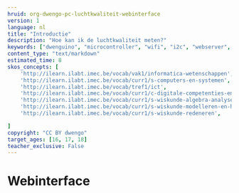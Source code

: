 ```yaml
---
hruid: org-dwengo-pc-luchtkwaliteit-webinterface
version: 1
language: nl
title: "Introductie"
description: "Hoe kan ik de luchtkwaliteit meten?"
keywords: ["dwenguino", "microcontroller", "wifi", "i2c", "webserver", "internet", "co2", "luchtkwaliteit"]
content_type: "text/markdown"
estimated_time: 8
skos_concepts: [
    'http://ilearn.ilabt.imec.be/vocab/vak1/informatica-wetenschappen', 
    'http://ilearn.ilabt.imec.be/vocab/curr1/s-computers-en-systemen',
    'http://ilearn.ilabt.imec.be/vocab/tref1/ict',
    'http://ilearn.ilabt.imec.be/vocab/curr1/c-digitale-competenties-en-mediawijsheid',
    'http://ilearn.ilabt.imec.be/vocab/curr1/s-wiskunde-algebra-analyse',
    'http://ilearn.ilabt.imec.be/vocab/curr1/s-wiskunde-modelleren-en-heuristiek',
    'http://ilearn.ilabt.imec.be/vocab/curr1/s-wiskunde-redeneren',

]
copyright: "CC BY dwengo"
target_ages: [16, 17, 18]
teacher_exclusive: False
---
```


# Webinterface
